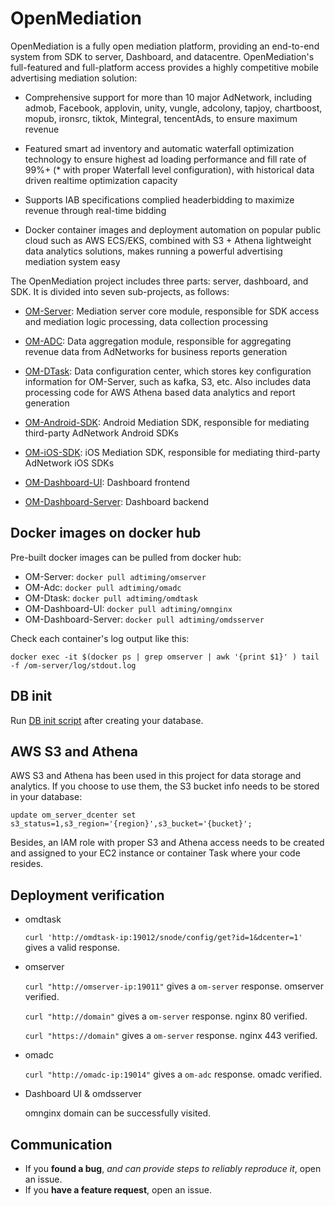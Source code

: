 # OpenMediation

OpenMediation is a fully open mediation platform, providing an end-to-end system from SDK to server, Dashboard, and datacentre. OpenMediation's full-featured and full-platform access provides a highly competitive mobile advertising mediation solution:

- Comprehensive support for more than 10 major AdNetwork, including admob, Facebook, applovin, unity, vungle, adcolony, tapjoy, chartboost, mopub, ironsrc, tiktok, Mintegral, tencentAds, to ensure maximum revenue

- Featured smart ad inventory and automatic waterfall optimization technology to ensure highest ad loading performance and fill rate of 99%+ (* with proper Waterfall level configuration), with historical data driven realtime optimization capacity
- Supports IAB specifications complied headerbidding to maximize revenue through real-time bidding
- Docker container images and deployment automation on popular public cloud such as AWS ECS/EKS, combined with S3 + Athena lightweight data analytics solutions, makes running a powerful advertising mediation system easy

The OpenMediation project includes three parts: server, dashboard, and SDK. It is divided into seven sub-projects, as follows:

- [OM-Server](https://github.com/AdTiming/OM-Server): Mediation server core module, responsible for SDK access and mediation logic processing, data collection processing

- [OM-ADC](https://github.com/AdTiming/OM-ADC): Data aggregation module, responsible for aggregating revenue data from AdNetworks for business reports generation

- [OM-DTask](https://github.com/AdTiming/OM-Dtask): Data configuration center, which stores key configuration information for OM-Server, such as kafka, S3, etc. Also includes data processing code for AWS Athena based data analytics and report generation

- [OM-Android-SDK](https://github.com/AdTiming/OpenMediation-Android): Android Mediation SDK, responsible for mediating third-party AdNetwork Android SDKs

- [OM-iOS-SDK](https://github.com/AdTiming/OpenMediation-iOS): iOS Mediation SDK, responsible for mediating third-party AdNetwork iOS SDKs

- [OM-Dashboard-UI](https://github.com/AdTiming/OM-Dashboard-UI): Dashboard frontend

- [OM-Dashboard-Server](https://github.com/AdTiming/OM-Dashboard-Server): Dashboard backend

## Docker images on docker hub

Pre-built docker images can be pulled from docker hub:
- OM-Server: `docker pull adtiming/omserver`
- OM-Adc: `docker pull adtiming/omadc`
- OM-Dtask: `docker pull adtiming/omdtask`
- OM-Dashboard-UI: `docker pull adtiming/omnginx`
- OM-Dashboard-Server: `docker pull adtiming/omdsserver`

Check each container's log output like this:

    docker exec -it $(docker ps | grep omserver | awk '{print $1}' ) tail -f /om-server/log/stdout.log

## DB init

Run [DB init script](https://github.com/AdTiming/OpenMediation/blob/master/om-init.sql.gz) after creating your database.

## AWS S3 and Athena 

AWS S3 and Athena has been used in this project for data storage and analytics. If you choose to use them, the S3 bucket info needs to be stored in your database: 

    update om_server_dcenter set s3_status=1,s3_region='{region}',s3_bucket='{bucket}';

Besides, an IAM role with proper S3 and Athena access needs to be created and assigned to your EC2 instance or container Task where your code resides.

## Deployment verification

- omdtask

    `curl 'http://omdtask-ip:19012/snode/config/get?id=1&dcenter=1'`
    gives a valid response.
- omserver

    `curl "http://omserver-ip:19011"`  gives a `om-server` response. omserver verified.

    `curl "http://domain"` gives a `om-server` response. nginx 80 verified.
   
    `curl "https://domain"`  gives a `om-server` response. nginx 443 verified.
 - omadc

    `curl "http://omadc-ip:19014"`  gives a `om-adc` response. omadc verified.

 - Dashboard UI & omdsserver
 
   omnginx domain can be successfully visited.

## Communication

- If you **found a bug**, _and can provide steps to reliably reproduce it_, open an issue.
- If you **have a feature request**, open an issue.

